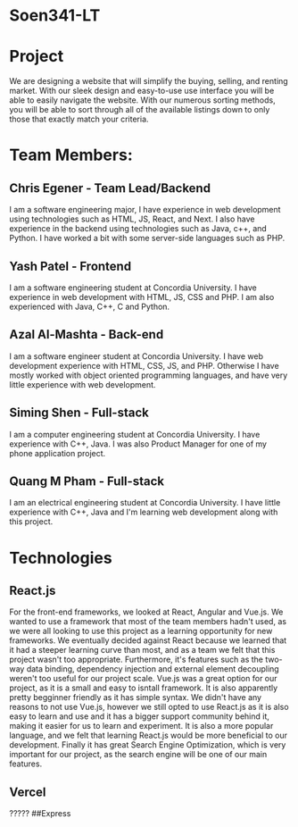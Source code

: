 # Soen341-LT

# Project
We are designing a website that will simplify the buying, selling, and renting market. With our sleek design and easy-to-use use interface you will be able to easily navigate the website. With our numerous sorting methods, you will be able to sort through all of the available listings down to only those that exactly match your criteria. 

# Team Members:
## Chris Egener - Team Lead/Backend
  I am a software engineering major, I have experience in web development using technologies such as HTML, JS, React, and Next.
  I also have experience in the backend using technologies such as Java, c++, and Python. I have worked a bit with some server-side languages such as PHP.

## Yash Patel - Frontend
I am a software engineering student at Concordia University. I have experience in web development with HTML, JS, CSS and PHP. I am also experienced with Java, C++, C and Python. 

## Azal Al-Mashta - Back-end
  I am a software engineer student at Concordia University. I have web development experience with HTML, CSS, JS, and PHP. Otherwise I have mostly worked with object oriented programming languages, and have very little experience with web development.
## Siming Shen - Full-stack 
  I am a computer engineering student at Concordia University. I have experience with C++, Java. I was also Product Manager for one of my phone application project.
  ## Quang M Pham - Full-stack 
  I am an electrical engineering student at Concordia University. I have little experience with C++, Java and I'm learning web development along with this project.

# Technologies
## React.js

For the front-end frameworks, we looked at React, Angular and Vue.js. We wanted to use a framework that most of the team members hadn't used, as we were all looking to use this project as a learning opportunity for new frameworks. We eventually decided against React because we learned that it had a steeper learning curve than most, and as a team we felt that this project wasn't too appropriate. Furthermore, it's features such as the two-way data binding, dependency injection and external element decoupling weren't too useful for our project scale. Vue.js was a great option for our project, as it is a small and easy to isntall framework. It is also apparently pretty begginner friendly as it has simple syntax. We didn't have any reasons to not use Vue.js, however we still opted to use React.js as it is also easy to learn and use and it has a bigger support community behind it, making it easier for us to learn and experiment. It is also a more popular language, and we felt that learning React.js would be more beneficial to our development. Finally it has great Search Engine Optimization, which is very important for our project, as the search engine will be one of our main features. 
## Vercel
?????
##Express



